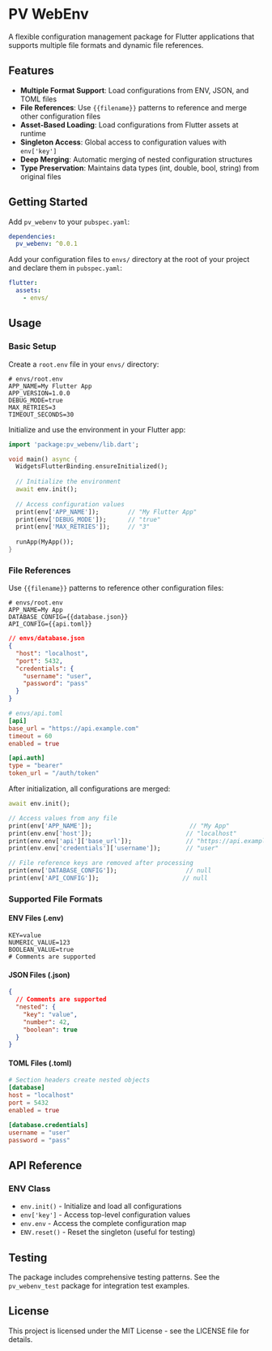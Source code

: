 # PV WebEnv

A flexible configuration management package for Flutter applications that supports multiple file formats and dynamic file references.

## Features

- **Multiple Format Support**: Load configurations from ENV, JSON, and TOML files
- **File References**: Use `{{filename}}` patterns to reference and merge other configuration files
- **Asset-Based Loading**: Load configurations from Flutter assets at runtime
- **Singleton Access**: Global access to configuration values with `env['key']`
- **Deep Merging**: Automatic merging of nested configuration structures
- **Type Preservation**: Maintains data types (int, double, bool, string) from original files

## Getting Started

Add `pv_webenv` to your `pubspec.yaml`:

```yaml
dependencies:
  pv_webenv: ^0.0.1
```

Add your configuration files to `envs/` directory at the root of your project and declare them in `pubspec.yaml`:

```yaml
flutter:
  assets:
    - envs/
```

## Usage

### Basic Setup

Create a `root.env` file in your `envs/` directory:

```env
# envs/root.env
APP_NAME=My Flutter App
APP_VERSION=1.0.0
DEBUG_MODE=true
MAX_RETRIES=3
TIMEOUT_SECONDS=30
```

Initialize and use the environment in your Flutter app:

```dart
import 'package:pv_webenv/lib.dart';

void main() async {
  WidgetsFlutterBinding.ensureInitialized();
  
  // Initialize the environment
  await env.init();
  
  // Access configuration values
  print(env['APP_NAME']);        // "My Flutter App"
  print(env['DEBUG_MODE']);      // "true"
  print(env['MAX_RETRIES']);     // "3"
  
  runApp(MyApp());
}
```

### File References

Use `{{filename}}` patterns to reference other configuration files:

```env
# envs/root.env
APP_NAME=My App
DATABASE_CONFIG={{database.json}}
API_CONFIG={{api.toml}}
```

```json
// envs/database.json
{
  "host": "localhost",
  "port": 5432,
  "credentials": {
    "username": "user",
    "password": "pass"
  }
}
```

```toml
# envs/api.toml
[api]
base_url = "https://api.example.com"
timeout = 60
enabled = true

[api.auth]
type = "bearer"
token_url = "/auth/token"
```

After initialization, all configurations are merged:

```dart
await env.init();

// Access values from any file
print(env['APP_NAME']);                           // "My App"
print(env.env['host']);                          // "localhost"
print(env.env['api']['base_url']);               // "https://api.example.com"
print(env.env['credentials']['username']);       // "user"

// File reference keys are removed after processing
print(env['DATABASE_CONFIG']);                   // null
print(env['API_CONFIG']);                       // null
```

### Supported File Formats

#### ENV Files (.env)
```env
KEY=value
NUMERIC_VALUE=123
BOOLEAN_VALUE=true
# Comments are supported
```

#### JSON Files (.json)
```json
{
  // Comments are supported
  "nested": {
    "key": "value",
    "number": 42,
    "boolean": true
  }
}
```

#### TOML Files (.toml)
```toml
# Section headers create nested objects
[database]
host = "localhost"
port = 5432
enabled = true

[database.credentials]
username = "user"
password = "pass"
```

## API Reference

### ENV Class

- `env.init()` - Initialize and load all configurations
- `env['key']` - Access top-level configuration values
- `env.env` - Access the complete configuration map
- `ENV.reset()` - Reset the singleton (useful for testing)

## Testing

The package includes comprehensive testing patterns. See the `pv_webenv_test` package for integration test examples.

## License

This project is licensed under the MIT License - see the LICENSE file for details.
